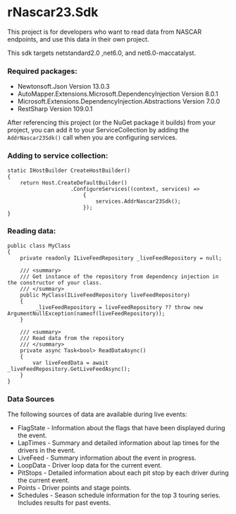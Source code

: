 # rNascar23.Sdk

This project is for developers who want to read data from NASCAR endpoints, and use this data in their own project.

This sdk targets netstandard2.0 ,net6.0, and net6.0-maccatalyst. 

### Required packages:
- Newtonsoft.Json Version 13.0.3
- AutoMapper.Extensions.Microsoft.DependencyInjection Version 8.0.1
- Microsoft.Extensions.DependencyInjection.Abstractions Version 7.0.0
- RestSharp Version 109.0.1


After referencing this project (or the NuGet package it builds) from your project, you can add it to your ServiceCollection by adding the `AddrNascar23Sdk()` call when you are configuring services.

### Adding to service collection:

```
static IHostBuilder CreateHostBuilder()
{
    return Host.CreateDefaultBuilder()
                    .ConfigureServices((context, services) =>
                        {
                            services.AddrNascar23Sdk();
                        });
}
```

### Reading data:

```
public class MyClass
{
    private readonly ILiveFeedRepository _liveFeedRepository = null;

    /// <summary>
    /// Get instance of the repository from dependency injection in the constructor of your class.
    /// </summary>
    public MyClass(ILiveFeedRepository liveFeedRepository)
    {
         _liveFeedRepository = liveFeedRepository ?? throw new ArgumentNullException(nameof(liveFeedRepository));
    }

    /// <summary>
    /// Read data from the repository
    /// </summary>
    private async Task<bool> ReadDataAsync()
    {
        var liveFeedData = await _liveFeedRepository.GetLiveFeedAsync();
    }
}
```

### Data Sources

The following sources of data are available during live events:
- FlagState - Information about the flags that have been displayed during the event.
- LapTimes - Summary and detailed information about lap times for the drivers in the event.
- LiveFeed - Summary information about the event in progress.
- LoopData - Driver loop data for the current event.
- PitStops - Detailed information about each pit stop by each driver during the current event.
- Points - Driver points and stage points.
- Schedules - Season schedule information for the top 3 touring series. Includes results for past events.
